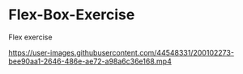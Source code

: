 # Flex-Box-Exercise
Flex exercise


https://user-images.githubusercontent.com/44548331/200102273-bee90aa1-2646-486e-ae72-a98a6c36e168.mp4


